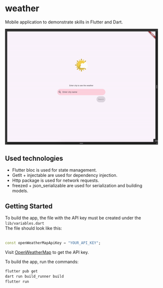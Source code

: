 # weather

Mobile application to demonstrate skills in Flutter and Dart.  

![Weather App Demo](https://github.com/alexIvantsov/Weather-Flutter/blob/master/demo.gif)

## Used technologies
- Flutter bloc is used for state management.  
- GetIt + injectable are used for dependency injection.  
- Http package is used for network requests.  
- freezed + json_serializable are used for serialization and building models.  

## Getting Started

To build the app, the file with the API key must be created under the `lib/variables.dart`    
The file should look like this:  
```dart

const openWeatherMapApiKey = "YOUR_API_KEY";
```
Visit [OpenWeatherMap](https://openweathermap.org/api) to get the API key.

To build the app, run the commands:
```bash
flutter pub get
dart run build_runner build
flutter run
```